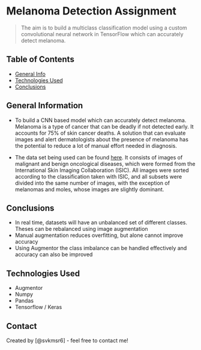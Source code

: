 # Melanoma Detection Assignment
> The aim is to build a multiclass classification model using a custom convolutional neural network in TensorFlow which can accurately detect melanoma.


## Table of Contents
* [General Info](#general-information)
* [Technologies Used](#technologies-used)
* [Conclusions](#conclusions)

<!-- You can include any other section that is pertinent to your problem -->

## General Information
- To build a CNN based model which can accurately detect melanoma. Melanoma is a type of cancer that can be deadly if not detected early. It accounts for 75% of skin cancer deaths. A solution that can evaluate images and alert dermatologists about the presence of melanoma has the potential to reduce a lot of manual effort needed in diagnosis.

- The data set being used can be found [here](https://drive.google.com/file/d/1xLfSQUGDl8ezNNbUkpuHOYvSpTyxVhCs/view). It consists of images of malignant and benign oncological diseases, which were formed from the International Skin Imaging Collaboration (ISIC). All images were sorted according to the classification taken with ISIC, and all subsets were divided into the same number of images, with the exception of melanomas and moles, whose images are slightly dominant.

<!-- You don't have to answer all the questions - just the ones relevant to your project. -->

## Conclusions
- In real time, datasets will have an unbalanced set of different classes. Theses can be rebalanced using image augmentation
- Manual augmentation reduces overfitting, but alone cannot improve accuracy
- Using Augmentor the class imbalance can be handled effectively and accuracy can also be improved

<!-- You don't have to answer all the questions - just the ones relevant to your project. -->

## Technologies Used
- Augmentor 
- Numpy
- Pandas
- Tensorflow / Keras

<!-- As the libraries versions keep on changing, it is recommended to mention the version of library used in this project -->


## Contact
Created by [@svkmsr6] - feel free to contact me!


<!-- Optional -->
<!-- ## License -->
<!-- This project is open source and available under the [... License](). -->

<!-- You don't have to include all sections - just the one's relevant to your project -->
